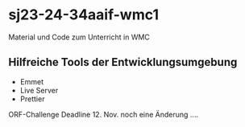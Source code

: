 # sj23-24-34aaif-wmc1

Material und Code zum Unterricht in WMC

## Hilfreiche Tools der Entwicklungsumgebung

-   Emmet
-   Live Server
-   Prettier

ORF-Challenge Deadline 12. Nov.
noch eine Änderung ....
